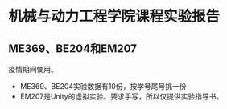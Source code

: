 # 机械与动力工程学院课程实验报告
## ME369、BE204和EM207
疫情期间使用。
- ME369、BE204实验数据有10份，按学号尾号挑一份
- EM207是Unity的虚拟实验。要求手写，所以仅提供实验指导书。
